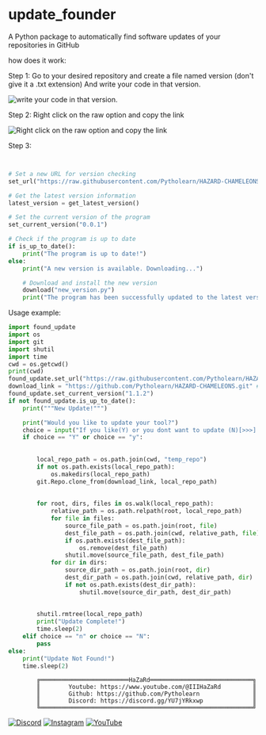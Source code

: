 # update_founder

A Python package to automatically find software updates of your repositories in GitHub

how does it work:

Step 1:
Go to your desired repository and create a file named version (don't give it a .txt extension)
And write your code in that version.

<picture>
  <img alt="write your code in that version." src="https://cdn.discordapp.com/attachments/1268584313763401749/1268585830574719046/6jR45QP.png?ex=66acf61f&is=66aba49f&hm=15be35caa7a1b2af851cafc61f7e4423170b14bcc005139293cbe96ae9dcdbf8&">
</picture>

Step 2:
Right click on the raw option and copy the link

<picture>
  <img alt="Right click on the raw option and copy the link" src="https://cdn.discordapp.com/attachments/1268584313763401749/1268587064237228062/EvHRGqn.png?ex=66acf745&is=66aba5c5&hm=0c9e77f0c0eb9060fc2ad7fb98941b6ff2fe4cf16220c6cdfe4d591fc21b91bc&">
</picture>

Step 3:
```py


# Set a new URL for version checking
set_url("https://raw.githubusercontent.com/Pytholearn/HAZARD-CHAMELEONS/main/version")

# Get the latest version information
latest_version = get_latest_version()

# Set the current version of the program
set_current_version("0.0.1")

# Check if the program is up to date
if is_up_to_date():
    print("The program is up to date!")
else:
    print("A new version is available. Downloading...")

    # Download and install the new version
    download("new_version.py")
    print("The program has been successfully updated to the latest version.")
```

Usage example:
```py
import found_update
import os
import git
import shutil
import time
cwd = os.getcwd()
print(cwd)
found_update.set_url("https://raw.githubusercontent.com/Pytholearn/HAZARD-CHAMELEONS/main/version") # raw v link
download_link = "https://github.com/Pytholearn/HAZARD-CHAMELEONS.git" #your rep download link
found_update.set_current_version("1.1.2")
if not found_update.is_up_to_date():
    print("""New Update!""")

    print("Would you like to update your tool?")
    choice = input("If you like(Y) or you dont want to update (N)[>>>] ")
    if choice == "Y" or choice == "y":
    
        
        local_repo_path = os.path.join(cwd, "temp_repo")
        if not os.path.exists(local_repo_path):
            os.makedirs(local_repo_path)
        git.Repo.clone_from(download_link, local_repo_path)
        
        
        for root, dirs, files in os.walk(local_repo_path):
            relative_path = os.path.relpath(root, local_repo_path)
            for file in files:
                source_file_path = os.path.join(root, file)
                dest_file_path = os.path.join(cwd, relative_path, file)
                if os.path.exists(dest_file_path):
                    os.remove(dest_file_path)  
                shutil.move(source_file_path, dest_file_path)  
            for dir in dirs:
                source_dir_path = os.path.join(root, dir)
                dest_dir_path = os.path.join(cwd, relative_path, dir)
                if not os.path.exists(dest_dir_path):
                    shutil.move(source_dir_path, dest_dir_path) 
        
        
        shutil.rmtree(local_repo_path)
        print("Update Complete!")
        time.sleep(2)
    elif choice == "n" or choice == "N":
        pass
else:
    print("Update Not Found!")
    time.sleep(2)

```

            ╔═════════════════════════HaZaRd═════════════════════════════╗
            ║        Youtube: https://www.youtube.com/@IIIHaZaRd         ║
            ║        Github: https://github.com/Pytholearn               ║
            ║        Discord: https://discord.gg/YU7jYRkxwp              ║
            ╚════════════════════════════════════════════════════════════╝


[![Discord](https://img.shields.io/badge/Discord-%237289DA.svg?logo=discord&logoColor=white)](https://discord.gg/qD8SXrRJbw) [![Instagram](https://img.shields.io/badge/Instagram-%23E4405F.svg?logo=Instagram&logoColor=white)](https://instagram.com/ili.hazard) [![YouTube](https://img.shields.io/badge/YouTube-%23FF0000.svg?logo=YouTube&logoColor=white)](https://youtube.com/@iiihazard) 


